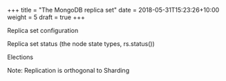 +++
title = "The MongoDB replica set"
date =  2018-05-31T15:23:26+10:00
weight = 5
draft = true
+++

Replica set configuration

Replica set status (the node state types, rs.status())

Elections

Note: Replication is orthogonal to Sharding
